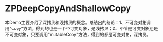 # ZPDeepCopyAndShallowCopy
本Demo主要介绍了深拷贝和浅拷贝的概念。总结出的结论：1、不可变对象调用"copy"方法，得到的也是一个不可变对象，是浅拷贝；2、不管是可变对象还是不可变对象，只要调用"mutableCopy"方法，得到的都是可变对象，深拷贝。
